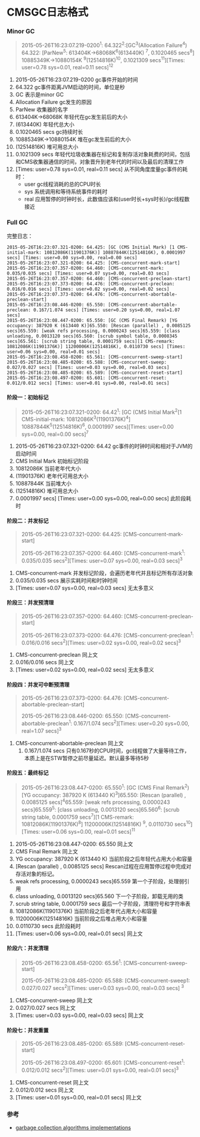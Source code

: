 # CMSGC日志格式

### Minor GC

> 2015-05-26T16:23:07.219-0200<sup>1</sup>: 64.322<sup>2</sup>:\[GC<sup>3</sup>(Allocation Failure<sup>4</sup>) 64.322: \[ParNew<sup>5</sup>: 613404K->68068K<sup>6</sup>(613440K) <sup>7</sup>, 0.1020465 secs<sup>8</sup>] 10885349K->10880154K <sup>9</sup>(12514816K)<sup>10</sup>, 0.1021309 secs<sup>11</sup>][Times: user=0.78 sys=0.01, real=0.11 secs]<sup>12</sup>

1. 2015-05-26T16:23:07.219-0200 gc事件开始的时间
2. 64.322 gc事件距离JVM启动的时间，单位是秒
3. GC 表示是minor GC
4. Allocation Failure gc发生的原因
5. ParNew 收集器的名字
6. 613404K->68068K 年轻代在gc发生前后的大小
7. (613440K) 年轻代总大小
8. 0.1020465 secs gc持续时长
9. 10885349K->10880154K 堆在gc发生前后的大小
10. (12514816K) 堆可用总大小
11. 0.1021309 secs 年轻代垃圾收集器在标记和复制存活对象耗费的时间，包括和CMS收集器通信的时间，对象晋升到老年代的时间以及最后的清理工作
12. [Times: user=0.78 sys=0.01, real=0.11 secs] 从不同角度度量gc事件的耗时：
    - user gc线程消耗的总的CPU时长
    - sys 系统调用和等待系统事件的耗时
    - real 应用暂停的时钟时长，此数值应该和(user时长+sys时长)/gc线程数接近

### Full GC

完整日志：

```
2015-05-26T16:23:07.321-0200: 64.425: [GC (CMS Initial Mark) [1 CMS-initial-mark: 10812086K(11901376K)] 10887844K(12514816K), 0.0001997 secs] [Times: user=0.00 sys=0.00, real=0.00 secs]
2015-05-26T16:23:07.321-0200: 64.425: [CMS-concurrent-mark-start]
2015-05-26T16:23:07.357-0200: 64.460: [CMS-concurrent-mark: 0.035/0.035 secs] [Times: user=0.07 sys=0.00, real=0.03 secs]
2015-05-26T16:23:07.357-0200: 64.460: [CMS-concurrent-preclean-start]
2015-05-26T16:23:07.373-0200: 64.476: [CMS-concurrent-preclean: 0.016/0.016 secs] [Times: user=0.02 sys=0.00, real=0.02 secs]
2015-05-26T16:23:07.373-0200: 64.476: [CMS-concurrent-abortable-preclean-start]
2015-05-26T16:23:08.446-0200: 65.550: [CMS-concurrent-abortable-preclean: 0.167/1.074 secs] [Times: user=0.20 sys=0.00, real=1.07 secs]
2015-05-26T16:23:08.447-0200: 65.550: [GC (CMS Final Remark) [YG occupancy: 387920 K (613440 K)]65.550: [Rescan (parallel) , 0.0085125 secs]65.559: [weak refs processing, 0.0000243 secs]65.559: [class unloading, 0.0013120 secs]65.560: [scrub symbol table, 0.0008345 secs]65.561: [scrub string table, 0.0001759 secs][1 CMS-remark: 10812086K(11901376K)] 11200006K(12514816K), 0.0110730 secs] [Times: user=0.06 sys=0.00, real=0.01 secs]
2015-05-26T16:23:08.458-0200: 65.561: [CMS-concurrent-sweep-start]
2015-05-26T16:23:08.485-0200: 65.588: [CMS-concurrent-sweep: 0.027/0.027 secs] [Times: user=0.03 sys=0.00, real=0.03 secs]
2015-05-26T16:23:08.485-0200: 65.589: [CMS-concurrent-reset-start]
2015-05-26T16:23:08.497-0200: 65.601: [CMS-concurrent-reset: 0.012/0.012 secs] [Times: user=0.01 sys=0.00, real=0.01 secs]
```

#### 阶段一：初始标记

> 2015-05-26T16:23:07.321-0200: 64.42<sup>1</sup>: \[GC (CMS Initial Mark<sup>2</sup>\[1 CMS-initial-mark: 10812086K<sup>3</sup>(11901376K)<sup>4</sup>] 10887844K<sup>5</sup>(12514816K)<sup>6</sup>, 0.0001997 secs][Times: user=0.00 sys=0.00, real=0.00 secs]<sup>7</sup>

1. 2015-05-26T16:23:07.321-0200: 64.42 gc事件的时钟时间和相对于JVM的启动时间
2. CMS Initial Mark 初始标记阶段
3. 10812086K 当前老年代大小
4. (11901376K) 老年代可用总大小
5. 10887844K 当前堆大小
6. (12514816K) 堆可用总大小
7. 0.0001997 secs] [Times: user=0.00 sys=0.00, real=0.00 secs] 此阶段耗时

#### 阶段二：并发标记

> 2015-05-26T16:23:07.321-0200: 64.425: [CMS-concurrent-mark-start]
>
> 2015-05-26T16:23:07.357-0200: 64.460: \[CMS-concurrent-mark<sup>1</sup>: 0.035/0.035 secs<sup>2</sup>]\[Times: user=0.07 sys=0.00, real=0.03 secs]<sup>3</sup>

1. CMS-concurrent-mark 并发标记阶段，会遍历老年代并且标记所有存活对象
2. 0.035/0.035 secs 展示实耗时间和时钟时间
3. [Times: user=0.07 sys=0.00, real=0.03 secs] 无太多意义

#### 阶段三：并发预清理

> 2015-05-26T16:23:07.357-0200: 64.460: [CMS-concurrent-preclean-start]
>
> 2015-05-26T16:23:07.373-0200: 64.476: \[CMS-concurrent-preclean<sup>1</sup>: 0.016/0.016 secs<sup>2</sup>]\[Times: user=0.02 sys=0.00, real=0.02 secs]<sup>3</sup>

1. CMS-concurrent-preclean 同上文
2. 0.016/0.016 secs 同上文
3. [Times: user=0.02 sys=0.00, real=0.02 secs] 无太多意义

#### 阶段四：并发可中断预清理

> 2015-05-26T16:23:07.373-0200: 64.476: [CMS-concurrent-abortable-preclean-start]
>
> 2015-05-26T16:23:08.446-0200: 65.550: \[CMS-concurrent-abortable-preclean<sup>1</sup>: 0.167/1.074 secs<sup>2</sup>]\[Times: user=0.20 sys=0.00, real=1.07 secs]<sup>3</sup>

1. CMS-concurrent-abortable-preclean 同上文
   1. 0.167/1.074 secs 只有0.167秒的CPU时间，gc线程做了大量等待工作，本质上是在STW暂停之前尽量延迟。默认最多等待5秒

#### 阶段五：最终标记

> 2015-05-26T16:23:08.447-0200: 65.550<sup>1</sup>: \[GC (CMS Final Remark<sup>2</sup>) \[YG occupancy: 387920 K (613440 K)<sup>3</sup>]65.550: \[Rescan (parallel) , 0.0085125 secs]<sup>4</sup>65.559: \[weak refs processing, 0.0000243 secs]65.559<sup>5</sup>: \[class unloading, 0.0013120 secs]65.560<sup>6</sup>: \[scrub string table, 0.0001759 secs<sup>7</sup>]\[1 CMS-remark: 10812086K(11901376K)<sup>8</sup>] 11200006K(12514816K) <sup>9</sup>, 0.0110730 secs<sup>10</sup>]\[Times: user=0.06 sys=0.00, real=0.01 secs]<sup>11</sup>

1. 2015-05-26T16:23:08.447-0200: 65.550 同上文
2. CMS Final Remark 同上文 
3. YG occupancy: 387920 K (613440 K) 当前阶段之后年轻代占用大小和容量
4. [Rescan (parallel) , 0.0085125 secs] Rescan过程在应用暂停过程中完成对存活对象的标记。
5. weak refs processing, 0.0000243 secs]65.559 第一个子阶段，处理弱引用
6. class unloading, 0.0013120 secs]65.560 下一个子阶段，卸载无用的类
7. scrub string table, 0.0001759 secs 最后一个子阶段，清理符号和字符串表
8. 10812086K(11901376K) 当前阶段之后老年代占用大小和容量
9. 11200006K(12514816K) 当前阶段之后堆占用大小和容量
10. 0.0110730 secs 此阶段耗时
11. [Times: user=0.06 sys=0.00, real=0.01 secs] 同上文

#### 阶段六：并发清理

> 2015-05-26T16:23:08.458-0200: 65.56<sup>1</sup>: \[CMS-concurrent-sweep-start]
>
> 2015-05-26T16:23:08.485-0200: 65.588: \[CMS-concurrent-sweep1: 0.027/0.027 secs<sup>2</sup>]\[Times: user=0.03 sys=0.00, real=0.03 secs] <sup>3</sup>

1. CMS-concurrent-sweep 同上文
2. 0.027/0.027 secs 同上文
3. [Times: user=0.03 sys=0.00, real=0.03 secs] 同上文

#### 阶段七：并发重置

> 2015-05-26T16:23:08.485-0200: 65.589: \[CMS-concurrent-reset-start]
>
> 2015-05-26T16:23:08.497-0200: 65.601: \[CMS-concurrent-reset<sup>1</sup>: 0.012/0.012 secs<sup>2</sup>][Times: user=0.01 sys=0.00, real=0.01 secs]<sup>3</sup>

1. CMS-concurrent-reset 同上文
2. 0.012/0.012 secs 同上文
3. [Times: user=0.01 sys=0.00, real=0.01 secs] 同上文

### 参考

- [garbage collection algorithms implementations](https://plumbr.io/handbook/garbage-collection-algorithms-implementations)

